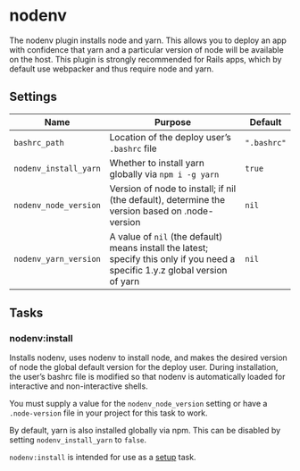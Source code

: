 # nodenv

The nodenv plugin installs node and yarn. This allows you to deploy an app with confidence that yarn and a particular version of node will be available on the host. This plugin is strongly recommended for Rails apps, which by default use webpacker and thus require node and yarn.

## Settings

| Name                  | Purpose                                                                                                                        | Default     |
| --------------------- | ------------------------------------------------------------------------------------------------------------------------------ | ----------- |
| `bashrc_path`         | Location of the deploy user’s `.bashrc` file                                                                                   | `".bashrc"` |
| `nodenv_install_yarn` | Whether to install yarn globally via `npm i -g yarn`                                                                           | `true`      |
| `nodenv_node_version` | Version of node to install; if nil (the default), determine the version based on .node-version                                 | `nil`       |
| `nodenv_yarn_version` | A value of `nil` (the default) means install the latest; specify this only if you need a specific 1.y.z global version of yarn | `nil`       |

## Tasks

### nodenv:install

Installs nodenv, uses nodenv to install node, and makes the desired version of node the global default version for the deploy user. During installation, the user’s bashrc file is modified so that nodenv is automatically loaded for interactive and non-interactive shells.

You must supply a value for the `nodenv_node_version` setting or have a `.node-version` file in your project for this task to work.

By default, yarn is also installed globally via npm. This can be disabled by setting `nodenv_install_yarn` to `false`.

`nodenv:install` is intended for use as a [setup](../commands/setup.md) task.
